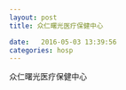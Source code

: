 ```yaml
--- 
layout: post 
title: 众仁曙光医疗保健中心

date:   2016-05-03 13:39:56 
categories: hosp 
--- 
```

   
众仁曙光医疗保健中心
